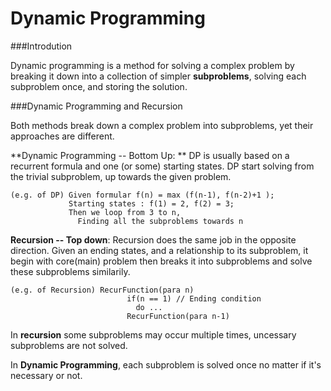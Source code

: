 # Dynamic Programming



###Introdution

Dynamic programming is a method for solving a complex problem by breaking it down into a collection of simpler **subproblems**, solving each subproblem once, and storing the solution.


###Dynamic Programming and Recursion

Both methods break down a complex problem into subproblems, yet their approaches are different.

**Dynamic Programming -- Bottom Up: ** DP is usually based on a recurrent formula and one (or some) starting states. DP start solving from the trivial subproblem, up towards the given problem.
```
(e.g. of DP) Given formular f(n) = max (f(n-1), f(n-2)+1 );
             Starting states : f(1) = 2, f(2) = 3;     
             Then we loop from 3 to n, 
               Finding all the subproblems towards n 
```

**Recursion -- Top down**: Recursion does the same job in the opposite direction. Given an ending states, and a relationship to its subproblem, it begin with core(main) problem then breaks it into subproblems and solve these subproblems similarily.

```
(e.g. of Recursion) RecurFunction(para n)
                          if(n == 1) // Ending condition
                            do ...
                          RecurFunction(para n-1) 
```

In **recursion** some subproblems may occur multiple times, uncessary subproblems are not solved.

In **Dynamic Programming**, each subproblem is solved once no matter if it's necessary or not.
  
